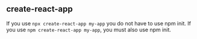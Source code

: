 ## create-react-app

If you use `npx create-react-app my-app` you do not have to use npm init. If you use `npm create-react-app my-app`, you must also use npm init.